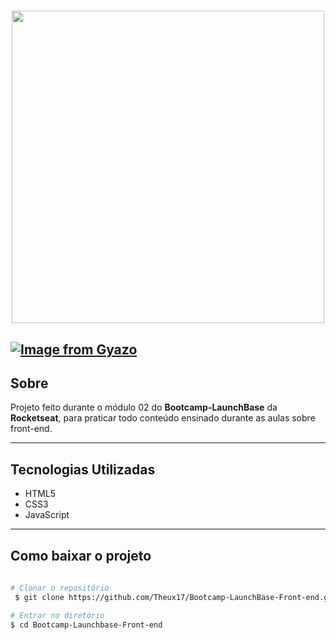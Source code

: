 <h1 align="center">
    <img width="500px" src="https://camo.githubusercontent.com/268b1344409fac98c4eeda520482b6910c4ddcba/68747470733a2f2f73746f726167652e676f6f676c65617069732e636f6d2f676f6c64656e2d77696e642f626f6f7463616d702d6c61756e6368626173652f6c6f676f2e706e67">
</h1>

[![Image from Gyazo](https://i.gyazo.com/babb5cbe6d6b778cbf293e422589ebf6.gif)](https://gyazo.com/babb5cbe6d6b778cbf293e422589ebf6)
---

## Sobre
Projeto feito durante o módulo 02 do **Bootcamp-LaunchBase** da **Rocketseat**, para praticar todo conteúdo ensinado durante as aulas sobre front-end.

---

## Tecnologias Utilizadas 

- HTML5
- CSS3
- JavaScript

---

## Como baixar o projeto 

```bash
 
# Clonar o repositório
 $ git clone https://github.com/Theux17/Bootcamp-LaunchBase-Front-end.git

# Entrar no diretório
$ cd Bootcamp-Launchbase-Front-end

```
